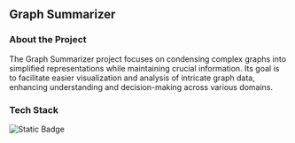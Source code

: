 

## Graph Summarizer

</div>

### About the Project
The Graph Summarizer project focuses on condensing complex graphs into simplified representations while maintaining crucial information. Its goal is to facilitate easier visualization and analysis of intricate graph data, enhancing understanding and decision-making across various domains.


### Tech Stack
![Static Badge](https://img.shields.io/badge/Python-101010?logo=html5&logoColor=%23E34F26)  
